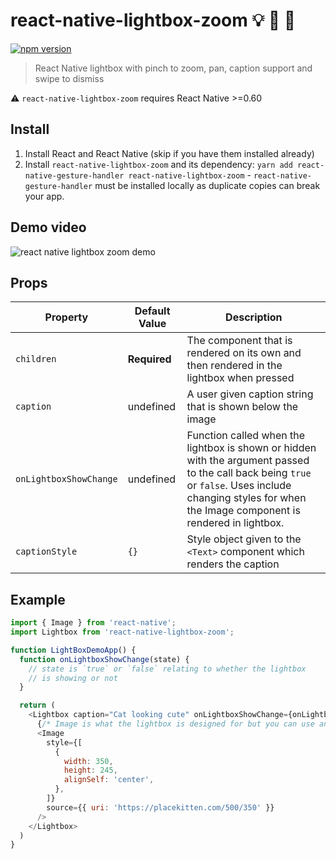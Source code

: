 # react-native-lightbox-zoom :bulb: :white_square_button: :telescope:

[![npm version](https://badge.fury.io/js/react-native-lightbox-zoom.svg)](https://badge.fury.io/js/react-native-lightbox-zoom)

> React Native lightbox with pinch to zoom, pan, caption support and swipe to dismiss

:warning: `react-native-lightbox-zoom` requires React Native >=0.60

## Install
1. Install React and React Native (skip if you have them installed already)
2. Install `react-native-lightbox-zoom` and its dependency: `yarn add react-native-gesture-handler react-native-lightbox-zoom` - `react-native-gesture-handler` must be installed locally as duplicate copies can break your app.

## Demo video
![react native lightbox zoom demo](https://i.imgur.com/749klgE.gif)

## Props
| Property | Default Value | Description |
|-|-|-|
| `children` | **Required** | The component that is rendered on its own and then rendered in the lightbox when pressed |
| `caption` | undefined | A user given caption string that is shown below the image |
| `onLightboxShowChange` | undefined | Function called when the lightbox is shown or hidden with the argument passed to the call back being `true` or `false`. Uses include changing styles for when the Image component is rendered in lightbox.  |
| `captionStyle` | `{}` | Style object given to the `<Text>` component which renders the caption

## Example
```javascript
import { Image } from 'react-native';
import Lightbox from 'react-native-lightbox-zoom';

function LightBoxDemoApp() {
  function onLightboxShowChange(state) {
    // state is `true` or `false` relating to whether the lightbox
    // is showing or not
  }

  return (
    <Lightbox caption="Cat looking cute" onLightboxShowChange={onLightboxShowChange}>
      {/* Image is what the lightbox is designed for but you can use any component */}
      <Image
        style={[
          {
            width: 350,
            height: 245,
            alignSelf: 'center',
          },
        ]}
        source={{ uri: 'https://placekitten.com/500/350' }}
      />
    </Lightbox>
  )
}
```
